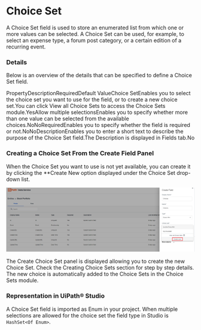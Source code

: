 ﻿# Choice Set

A Choice Set field is used to store an enumerated list from which one or more values can be selected. A Choice Set can be used, for example, to select an expense type, a forum post category, or a certain edition of a recurring event.

### Details

Below is an overview of the details that can be specified to define a Choice Set field.

PropertyDescriptionRequiredDefault ValueChoice SetEnables you to select the choice set you want to use for the field, or to create a new choice set.You can click View all Choice Sets to access the Choice Sets module.YesAllow multiple selectionsEnables you to specify whether more than one value can be selected from the available choices.NoNoRequiredEnables you to specify whether the field is required or not.NoNoDescriptionEnables you to enter a short text to describe the purpose of the Choice Set field.The Description is  displayed in Fields tab.No


### Creating a Choice Set From the Create Field Panel

When the Choice Set you want to use is not yet available, you can create it by clicking the **Create New option displayed under the Choice Set drop-down list.

![b9c6a19-Create_New_Choice_Set_Menu=GUID-66605796-9A71-459E-A1BC-3BA31E6ECBE1=1=en=Default](/images/b9c6a19-Create_New_Choice_Set_Menu=GUID-66605796-9A71-459E-A1BC-3BA31E6ECBE1=1=en=Default.png)

The Create Choice Set panel is displayed allowing you to create the new Choice Set. Check the Creating Choice Sets section for step by step details. The new choice is automatically added to the Choice Sets in the Choice Sets module.


### Representation in UiPath® Studio

A Choice Set field is imported as  Enum in your project. When
            multiple selections are allowed for the choice set the field type in Studio is
                `HashSet<Of Enum>`.

